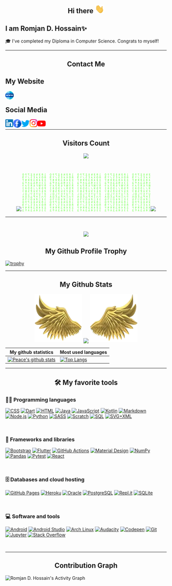 
<!DOCTYPE html>
<html>
 <head>
 </head>
  <body>
<!-- Start My Basic Information -->
<section>
   <h1 align="center">Hi there <img src="https://github.com/RomjanHossain/RomjanHossain/blob/master/Hi.gif" width="29px"></h1>
   <h2>I am Romjan D. Hossain✨</h2>
  
   <p>
    🎓 I've completed my Diploma in Computer Science. Congrats to myself!
   </p>
   <hr>
</section>
<!-- End My Basic Information -->

<!-- Start Contact Me -->

<section>
 <p align="center">
 <h2 align="center">Contact Me </h2>
 <h2>My Website</h2>
 <a href="https://romjan1412.netlify.app/" target="_blank">
   <img align="left" alt="Romjan D. Hossain | Website" width="26px" src="https://github.com/RomjanHossain/RomjanHossain/blob/master/world-wide-web.svg" />
  </a>
<br>
 </section>
<!-- End Contact Me -->



<!-- Start Social Media -->

## Social Media
<section>
<a href="https://linkedin.com/in/romjan-d-hossain-482a8a187" target="_blank">
   <img align="left" alt="Romjan D. Hossain | Linkedin" width="24px" src="https://github.com/RomjanHossain/RomjanHossain/blob/master/Linkedin.svg" />
  </a>
  <a href="https://www.facebook.com/romjan1412" target="_blank">
   <img align="left" alt="Romjan D. Hossain | Facebook" width="26px" src="https://github.com/RomjanHossain/RomjanHossain/blob/master/facebook.svg" />
</a>
  <a href="https://twitter.com/romjan1412" target="_blank">
    <img align="left" alt="Romjan D. Hossain | Twitter" width="26px" src="https://github.com/RomjanHossain/RomjanHossain/blob/master/Twitter.svg" />
  </a>
  <a href="https://www.instagram.com/romjan1412/" target="_blank">
    <img align="left" alt="Romjan D. Hossain | Instagram" width="24px" src="https://github.com/RomjanHossain/RomjanHossain/blob/master/Instagram.svg" />
  </a>
  <a href="https://www.youtube.com/channel/UC-hbETHLvw4veoIgDuIp3SA" target="_blank">
   <img align="left" alt="D. Developer | Youtube" width="26px" src="https://github.com/RomjanHossain/RomjanHossain/blob/master/youtube.svg" />
</a>

<br>
<hr>
</section>
<!-- End Social Media -->

<!-- START Visitor Count -->
<div align="center">
<h2 align="centre">Visitors Count</h2>  
<p align="center"><img align="center" src="https://profile-counter.glitch.me/{RomjanHossain}/count.svg" /></p> 
<br>
</div>
<p align="center">
<img align="" height='120px' src="https://github.com/RomjanHossain/RomjanHossain/blob/master/Geometric%20White.gif" /><img align="" height='120px' src="https://raw.githubusercontent.com/RomjanHossain/RomjanHossain/master/matrix.svg" /><img align="" height='120px' src="https://github.com/RomjanHossain/RomjanHossain/blob/master/Geometric%20White.gif" />
</p>
<hr>
<!-- End Visitor Count -->



​    
<!-- START NEW SECTION -->
<p align="center">
  <img width="100" src="https://user-images.githubusercontent.com/6661165/91657958-61b4fd00-eb00-11ea-9def-dc7ef5367e34.png" />  
  <h2 align="center">My Github Profile Trophy</h2>
</p>

[![trophy](https://github-profile-trophy.vercel.app/?username=RomjanHossain&theme=radical&margin-w=40&margin-h=40)](https://github.com/Cyebukayire)

<hr>


<!-- START NEW SECTION -->
<p align="center">
 <h2 align="center">My Github Stats</h2>

  <p align="center">
  <a>
    <img height="150" width="150" src="https://github.com/RomjanHossain/RomjanHossain/blob/master/left.webp">
    <img align="center" src="https://github-readme-streak-stats.herokuapp.com/?user=RomjanHossain&theme=dark&hide_border=true"/>
    <img height="150" width="150" src="https://github.com/RomjanHossain/RomjanHossain/blob/master/right.webp">
  </a>
</p>

  
| My github statistics                                         | Most used languages                                          |
| ------------------------------------------------------------ | ------------------------------------------------------------ |
| [![Peace's github stats](https://github-readme-stats.vercel.app/api?username=RomjanHossain&show_icons=true&theme=dark&hide_title=true)](https://github.com/RomjanHossain) | [![Top Langs](https://github-readme-stats.vercel.app/api/top-langs/?username=RomjanHossain&hide=html,css&langs_count=10&layout=compact&show_icons=true&theme=dark&hide_title=true)](https://github.com/RomjanHossain) |


<hr>
<!-- &layout=compact -->

<!-- START My favorite tools -->
<h2 align="center">🛠️ My favorite tools</h2>

### 👨‍💻 Programming languages

<p>
    <a href="https://github.com/search?q=user%3ADenverCoder1+language%3Acss"><img alt="CSS" src="https://img.shields.io/badge/CSS-1572B6.svg?logo=css3&logoColor=white"></a>
    <a href="https://github.com/search?q=user%3ADenverCoder1+language%3Adart"><img alt="Dart" src="https://img.shields.io/badge/Dart-15A6C4.svg?logo=dart&logoColor=white"></a>
    <a href="https://github.com/search?q=user%3ADenverCoder1+language%3Ahtml"><img alt="HTML" src="https://img.shields.io/badge/HTML-E34F26.svg?logo=html5&logoColor=white"></a>
    <a href="https://github.com/search?q=user%3ADenverCoder1+language%3Ajava"><img alt="Java" src="https://img.shields.io/badge/Java-007396.svg?logo=java&logoColor=white"></a>
    <a href="https://github.com/search?q=user%3ADenverCoder1+language%3Ajavascript"><img alt="JavaScript" src="https://img.shields.io/badge/JavaScript-F7DF1E.svg?logo=javascript&logoColor=black"></a>
    <a href="https://github.com/search?q=user%3ADenverCoder1+language%3Akotlin"><img alt="Kotlin" src="https://img.shields.io/badge/Kotlin-0095D5.svg?logo=Kotlin&logoColor=white"></a>
    <a href="https://github.com/search?q=user%3ADenverCoder1+language%3Amarkdown"><img alt="Markdown" src="https://img.shields.io/badge/Markdown-000000.svg?logo=markdown&logoColor=white"></a>
    <a href="https://github.com/search?q=user%3ADenverCoder1+language%3Ajavascript"><img alt="Node.js" src="https://img.shields.io/badge/Node.js-43853D.svg?logo=node.js&logoColor=white"></a>
    <a href="https://github.com/search?q=user%3ADenverCoder1+language%3Apython"><img alt="Python" src="https://img.shields.io/badge/Python-14354C.svg?logo=python&logoColor=white"></a>
    <a href="https://github.com/search?q=user%3ADenverCoder1+language%3Asass"><img alt="SASS" src="https://img.shields.io/badge/Sass-hotpink.svg?logo=SASS&logoColor=white"></a>
    <a href="https://github.com/search?q=user%3ADenverCoder1+language%3Ascratch"><img alt="Scratch" src="https://img.shields.io/badge/Scratch-4D97FF.svg?logo=scratch&logoColor=white"></a>
    <a href="https://github.com/search?q=user%3ADenverCoder1+language%3Asql"><img alt="SQL" src="https://custom-icon-badges.herokuapp.com/badge/SQL-025E8C.svg?logo=database&logoColor=white"></a>
    <a href="https://github.com/search?q=user%3ADenverCoder1+language%3Asvg"><img alt="SVG+XML" src="https://img.shields.io/badge/SVG%2BXML-e0982c.svg?logo=svg&logoColor=white"></a>
</p>
 <br>


### 🧰 Frameworks and libraries
<p>
    <a href="#"><img alt="Bootstrap" src="https://img.shields.io/badge/Bootstrap-7952B3.svg?logo=bootstrap&logoColor=white"></a>
    <a href="#"><img alt="Flutter" src="https://img.shields.io/badge/Flutter-02569B.svg?logo=flutter&logoColor=white"></a>
    <a href="#"><img alt="GitHub Actions" src="https://img.shields.io/badge/GitHub%20Actions-2671E5.svg?logo=github%20actions&logoColor=white"></a>    
    <a href="#"><img alt="Material Design" src="https://img.shields.io/badge/Material%20Design-0081CB.svg?logo=material-design&logoColor=white"></a>
    <a href="#"><img alt="NumPy" src="https://img.shields.io/badge/Numpy-013243.svg?logo=numpy&logoColor=white"></a>
    <a href="#"><img alt="Pandas" src="https://img.shields.io/badge/Pandas-150458.svg?logo=pandas&logoColor=white"></a>   
    <a href="#"><img alt="Pytest" src="https://img.shields.io/badge/Pytest-0A9EDC.svg?logo=pytest&logoColor=white"></a>
    <a href="#"><img alt="React" src="https://img.shields.io/badge/React-20232a.svg?logo=react&logoColor=%2361DAFB"></a>    
</p>
<br>


### 🗄️ Databases and cloud hosting

<p>
    <a href="#"><img alt="GitHub Pages" src="https://img.shields.io/badge/GitHub%20Pages-327FC7.svg?logo=github&logoColor=white"></a>
    <a href="#"><img alt="Heroku" src="https://img.shields.io/badge/Heroku-430098.svg?logo=heroku&logoColor=white"></a>   
    <a href="#"><img alt="Oracle" src ="https://img.shields.io/badge/Oracle-F00000.svg?logo=oracle&logoColor=white"></a>
    <a href="#"><img alt="PostgreSQL" src ="https://img.shields.io/badge/PostgreSQL-316192.svg?logo=postgresql&logoColor=white"></a>
    <a href="#"><img alt="Repl.it" src="https://img.shields.io/badge/Repl.it-0D101E.svg?logo=Replit&logoColor=white"></a>
    <a href="#"><img alt="SQLite" src ="https://img.shields.io/badge/SQLite-07405e.svg?logo=sqlite&logoColor=white"></a>

</p>
<br>


### 💻 Software and tools

<p>
    <a href="#"><img alt="Android" src="https://img.shields.io/badge/Android-3DDC84?logo=android&logoColor=white"></a>
    <a href="#"><img alt="Android Studio" src="https://img.shields.io/badge/Android%20Studio-008678.svg?logo=android-studio&logoColor=white"></a>
    <a href="#"><img alt="Arch Linux" src="https://img.shields.io/badge/Arch%20Linux-1793D1.svg?logo=arch-linux&logoColor=white"></a>
    <a href="#"><img alt="Audacity" src="https://img.shields.io/badge/-Audacity-0000CC?logo=audacity&logoColor=white"></a>
    <a href="#"><img alt="Codepen" src="https://img.shields.io/badge/Codepen-000000.svg?logo=codepen&logoColor=white"></a>
    <a href="#"><img alt="Git" src="https://img.shields.io/badge/Git-F05033.svg?logo=git&logoColor=white"></a>
    <a href="#"><img alt="Jupyter" src="https://img.shields.io/badge/Jupyter-F37626.svg?logo=Jupyter&logoColor=white"></a>
    <a href="#"><img alt="Stack Overflow" src="https://img.shields.io/badge/-Stack%20Overflow-FE7A16?logo=stack-overflow&logoColor=white"></a>
</p>
 <br>
<hr>
<!-- End My favorite tools -->
 

 

<!-- START NEW SECTION -->
<p align="center">
 <h2 align="center">Contribution Graph</h2>
<p>
<img alt="Romjan D. Hossain's Activity Graph" src="https://activity-graph.herokuapp.com/graph?username=RomjanHossain&bg_color=1F222E&color=F8D866&line=F85D7F&point=FFFFFF&hide_border=true" />
</p>
</body>
</html>
